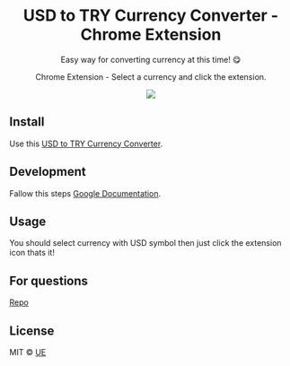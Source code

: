 <h1 align="center"> USD to TRY Currency Converter - Chrome Extension </h1>

<p align="center"> Easy way for converting currency at this time! 😋</p>

<p align="center"> Chrome Extension - Select a currency and click the extension.</p>
<p align="center"><img align="center" src="https://media.giphy.com/media/7NDDMjrEbsF80KllJB/giphy.gif"/></p>

## Install

Use this [USD to TRY Currency Converter](https://chrome.google.com/webstore/detail/usd-to-try-converter/nkhhnnnilgafjfgalkdcdejkhcodghig).

## Development
Fallow this steps [Google Documentation](https://developer.chrome.com/extensions/getstarted).


## Usage

You should select currency with USD symbol then just click the extension icon thats it!

## For questions

[Repo](https://github.com/ue/chrome-currency-converter-extension)

## License

MIT © [UE](https://github.com/ue)
